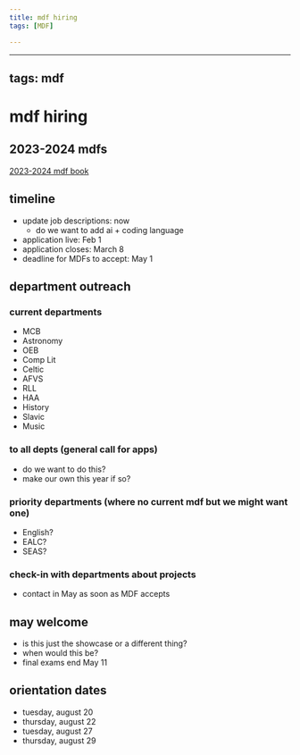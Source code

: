 ```yaml
---
title: mdf hiring
tags: [MDF]

---
```


---
tags: mdf
---

# mdf hiring

## 2023-2024 mdfs
[2023-2024 mdf book](https://hackmd.io/R1f6YOlSRJaNamRHhdC75A?view)

## timeline
* update job descriptions: now
    * do we want to add ai + coding language
* application live: Feb 1
* application closes: March 8
* deadline for MDFs to accept: May 1

## department outreach

### current departments
* MCB
* Astronomy
* OEB
* Comp Lit
* Celtic
* AFVS
* RLL
* HAA
* History
* Slavic
* Music

### to all depts (general call for apps)
* do we want to do this?
* make our own this year if so?

### priority departments (where no current mdf but we might want one)
* English?
* EALC?
* SEAS?

### check-in with departments about projects
* contact in May as soon as MDF accepts

## may welcome
* is this just the showcase or a different thing?
* when would this be? 
* final exams end May 11

## orientation dates
* tuesday, august 20
* thursday, august 22
* tuesday, august 27
* thursday, august 29